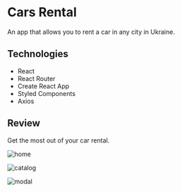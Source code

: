# Cars Rental

An app that allows you to rent a car in any city in Ukraine.

## Technologies

<ul>
  <li>React</li>
  <li>React Router</li>
  <li>Create React App</li>
  <li>Styled Components</li>
  <li>Axios</li>
</ul>

## Review

Get the most out of your car rental.

![home](https://github.com/Dvorakovskyi/CarsRental/assets/114389133/68fbdd60-a943-4df7-903d-a19b5a34d00b)

![catalog](https://github.com/Dvorakovskyi/CarsRental/assets/114389133/eaeffe19-5ba8-4fea-8f54-4e66acae070c)

![modal](https://github.com/Dvorakovskyi/CarsRental/assets/114389133/d9802d9c-82d8-495d-a7ad-e81c41b81679)


